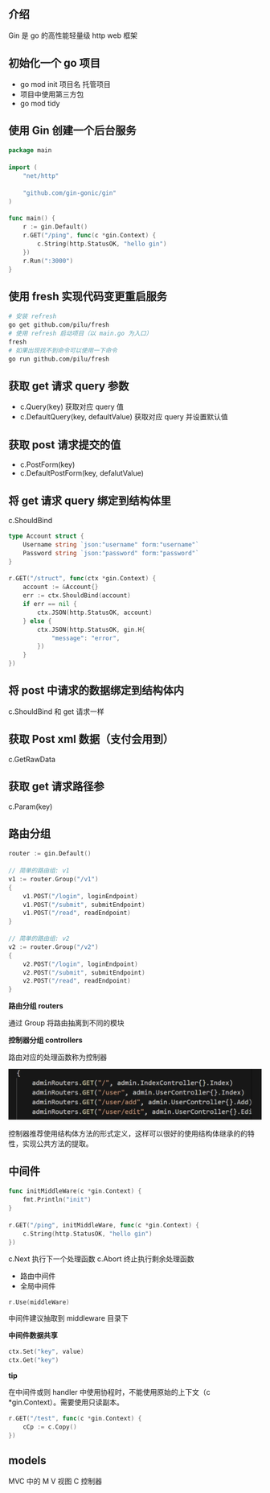 <!--
 * @Author: xinghe 2650710561@qq.com
 * @Date: 2024-08-27 19:24:27
 * @LastEditors: xinghe 2650710561@qq.com
 * @LastEditTime: 2024-10-08 17:42:33
 * @FilePath: /blog/docs/go/summary/23.Gin.md
 * @Description: 这是默认设置,请设置`customMade`, 打开koroFileHeader查看配置 进行设置: https://github.com/OBKoro1/koro1FileHeader/wiki/%E9%85%8D%E7%BD%AE
-->
## 介绍

Gin 是 go 的高性能轻量级 http web 框架

## 初始化一个 go 项目

- go mod init 项目名 托管项目
- 项目中使用第三方包
- go mod tidy


## 使用 Gin 创建一个后台服务

```go
package main

import (
	"net/http"

	"github.com/gin-gonic/gin"
)

func main() {
	r := gin.Default()
	r.GET("/ping", func(c *gin.Context) {
		c.String(http.StatusOK, "hello gin")
	})
	r.Run(":3000")
}
```

## 使用 fresh 实现代码变更重启服务

```bash
# 安装 refresh
go get github.com/pilu/fresh
# 使用 refresh 启动项目（以 main.go 为入口）
fresh
# 如果出现找不到命令可以使用一下命令
go run github.com/pilu/fresh
```

## 获取 get 请求 query 参数

- c.Query(key) 获取对应 query 值
- c.DefaultQuery(key, defaultValue) 获取对应 query 并设置默认值

## 获取 post 请求提交的值

- c.PostForm(key)
- c.DefaultPostForm(key, defalutValue)

## 将 get 请求 query 绑定到结构体里

c.ShouldBind

```go
type Account struct {
	Username string `json:"username" form:"username"`
	Password string `json:"password" form:"password"`
}

r.GET("/struct", func(ctx *gin.Context) {
    account := &Account{}
    err := ctx.ShouldBind(account)
    if err == nil {
        ctx.JSON(http.StatusOK, account)
    } else {
        ctx.JSON(http.StatusOK, gin.H{
            "message": "error",
        })
    }
})
```

## 将 post 中请求的数据绑定到结构体内

c.ShouldBind 和 get 请求一样

## 获取 Post xml 数据（支付会用到）

c.GetRawData

## 获取 get 请求路径参

c.Param(key)

## 路由分组
```go
router := gin.Default()

// 简单的路由组: v1
v1 := router.Group("/v1")
{
    v1.POST("/login", loginEndpoint)
    v1.POST("/submit", submitEndpoint)
    v1.POST("/read", readEndpoint)
}

// 简单的路由组: v2
v2 := router.Group("/v2")
{
    v2.POST("/login", loginEndpoint)
    v2.POST("/submit", submitEndpoint)
    v2.POST("/read", readEndpoint)
}
```
**路由分组 routers**

通过 Group 将路由抽离到不同的模块

**控制器分组 controllers**

路由对应的处理函数称为控制器

![alt text](image-2.png)

控制器推荐使用结构体方法的形式定义，这样可以很好的使用结构体继承的的特性，实现公共方法的提取。

## 中间件

```go
func initMiddleWare(c *gin.Context) {
    fmt.Println("init")
}

r.GET("/ping", initMiddleWare, func(c *gin.Context) {
    c.String(http.StatusOK, "hello gin")
})
```

c.Next 执行下一个处理函数
c.Abort 终止执行剩余处理函数

- 路由中间件
- 全局中间件
```go
r.Use(middleWare)
```

中间件建议抽取到 middleware 目录下 

**中间件数据共享**

```go
ctx.Set("key", value)
ctx.Get("key")
```

**tip**

在中间件或则 handler 中使用协程时，不能使用原始的上下文（c *gin.Context）。需要使用只读副本。

```go
r.GET("/test", func(c *gin.Context) {
    cCp := c.Copy()
})
```

## models

MVC 中的 M
V 视图
C 控制器






